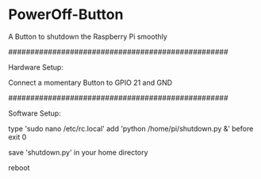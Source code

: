 # PowerOff-Button
A Button to shutdown the Raspberry Pi smoothly

##################################################

Hardware Setup:

  Connect a momentary Button to GPIO 21 and GND

##################################################

Software Setup:

  type 'sudo nano /etc/rc.local'
  add 'python /home/pi/shutdown.py &' before exit 0

  save 'shutdown.py' in your home directory

  reboot
